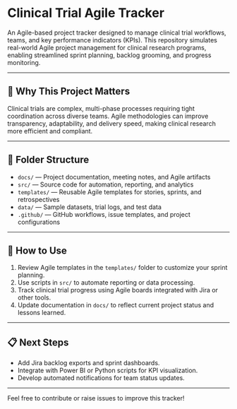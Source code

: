 # Clinical Trial Agile Tracker

An Agile-based project tracker designed to manage clinical trial workflows, teams, and key performance indicators (KPIs). This repository simulates real-world Agile project management for clinical research programs, enabling streamlined sprint planning, backlog grooming, and progress monitoring.

---

## 🎯 Why This Project Matters

Clinical trials are complex, multi-phase processes requiring tight coordination across diverse teams. Agile methodologies can improve transparency, adaptability, and delivery speed, making clinical research more efficient and compliant.

---

## 📁 Folder Structure

- `docs/` — Project documentation, meeting notes, and Agile artifacts  
- `src/` — Source code for automation, reporting, and analytics  
- `templates/` — Reusable Agile templates for stories, sprints, and retrospectives  
- `data/` — Sample datasets, trial logs, and test data  
- `.github/` — GitHub workflows, issue templates, and project configurations

---

## 🚀 How to Use

1. Review Agile templates in the `templates/` folder to customize your sprint planning.  
2. Use scripts in `src/` to automate reporting or data processing.  
3. Track clinical trial progress using Agile boards integrated with Jira or other tools.  
4. Update documentation in `docs/` to reflect current project status and lessons learned.

---

## 📋 Next Steps

- Add Jira backlog exports and sprint dashboards.  
- Integrate with Power BI or Python scripts for KPI visualization.  
- Develop automated notifications for team status updates.

---

Feel free to contribute or raise issues to improve this tracker!
